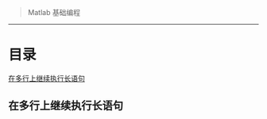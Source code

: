 

> Matlab 基础编程



---

# 目录

[在多行上继续执行长语句](#在多行上继续执行长语句)













## 在多行上继续执行长语句



```matlab

```

